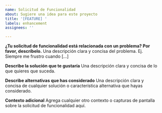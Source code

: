 ```yaml
---
name: Solicitud de Funcionalidad
about: Sugiere una idea para este proyecto
title: '[FEATURE] '
labels: enhancement
assignees: ''

---
```


**¿Tu solicitud de funcionalidad está relacionada con un problema? Por favor, descríbelo.**
Una descripción clara y concisa del problema. Ej. Siempre me frustro cuando [...]

**Describe la solución que te gustaría**
Una descripción clara y concisa de lo que quieres que suceda.

**Describe alternativas que has considerado**
Una descripción clara y concisa de cualquier solución o característica alternativa que hayas considerado.

**Contexto adicional**
Agrega cualquier otro contexto o capturas de pantalla sobre la solicitud de funcionalidad aquí.